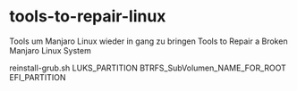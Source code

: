 # tools-to-repair-linux
Tools um Manjaro Linux wieder in gang zu bringen
Tools to Repair a Broken Manjaro Linux System

reinstall-grub.sh LUKS_PARTITION BTRFS_SubVolumen_NAME_FOR_ROOT EFI_PARTITION